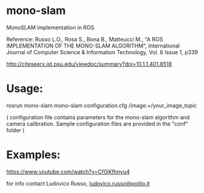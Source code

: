 mono-slam
=========

MonoSLAM implementation in ROS


Reference: Russo L.O., Rosa S., Bona B., Matteucci M., "A ROS IMPLEMENTATION OF THE MONO-SLAM ALGORITHM",
International Journal of Computer Science & Information Technology, Vol. 6 Issue 1, p339

http://citeseerx.ist.psu.edu/viewdoc/summary?doi=10.1.1.401.8518


Usage:
=====

rosrun mono-slam mono-slam configuration.cfg /image:=/your_image_topic

( configuration file contains parameters for the mono-slam algorithm
  and camera calibration.
  Sample configuration files are provided in the "conf" folder )

Examples:
========

https://www.youtube.com/watch?v=Cf0iKfhnyu4


for info contact
    Ludovico Russo, ludovico.russo@polito.it
